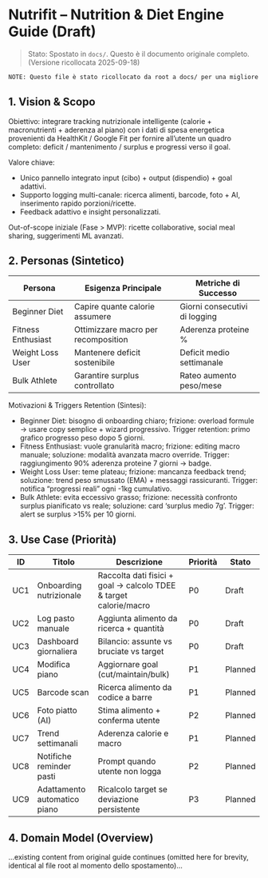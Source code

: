 # Nutrifit – Nutrition & Diet Engine Guide (Draft)

> Stato: Spostato in `docs/`. Questo è il documento originale completo. (Versione ricollocata 2025-09-18)

<!-- Inizio contenuto originale -->

```diff
NOTE: Questo file è stato ricollocato da root a docs/ per una migliore organizzazione.
```

## 1. Vision & Scopo
Obiettivo: integrare tracking nutrizionale intelligente (calorie + macronutrienti + aderenza al piano) con i dati di spesa energetica provenienti da HealthKit / Google Fit per fornire all’utente un quadro completo: deficit / mantenimento / surplus e progressi verso il goal.

Valore chiave:
- Unico pannello integrato input (cibo) + output (dispendio) + goal adattivi.
- Supporto logging multi-canale: ricerca alimenti, barcode, foto + AI, inserimento rapido porzioni/ricette.
- Feedback adattivo e insight personalizzati.

Out-of-scope iniziale (Fase > MVP): ricette collaborative, social meal sharing, suggerimenti ML avanzati.

## 2. Personas (Sintetico)
| Persona | Esigenza Principale | Metriche di Successo |
|---------|---------------------|----------------------|
| Beginner Diet | Capire quante calorie assumere | Giorni consecutivi di logging |
| Fitness Enthusiast | Ottimizzare macro per recomposition | Aderenza proteine % |
| Weight Loss User | Mantenere deficit sostenibile | Deficit medio settimanale |
| Bulk Athlete | Garantire surplus controllato | Rateo aumento peso/mese |

Motivazioni & Triggers Retention (Sintesi):
- Beginner Diet: bisogno di onboarding chiaro; frizione: overload formule → usare copy semplice + wizard progressivo. Trigger retention: primo grafico progresso peso dopo 5 giorni.
- Fitness Enthusiast: vuole granularità macro; frizione: editing macro manuale; soluzione: modalità avanzata macro override. Trigger: raggiungimento 90% aderenza proteine 7 giorni → badge.
- Weight Loss User: teme plateau; frizione: mancanza feedback trend; soluzione: trend peso smussato (EMA) + messaggi rassicuranti. Trigger: notifica “progressi reali” ogni -1kg cumulativo.
- Bulk Athlete: evita eccessivo grasso; frizione: necessità confronto surplus pianificato vs reale; soluzione: card ‘surplus medio 7g’. Trigger: alert se surplus >15% per 10 giorni.

## 3. Use Case (Priorità)
| ID | Titolo | Descrizione | Priorità | Stato |
|----|--------|-------------|----------|-------|
| UC1 | Onboarding nutrizionale | Raccolta dati fisici + goal → calcolo TDEE & target calorie/macro | P0 | Draft |
| UC2 | Log pasto manuale | Aggiunta alimento da ricerca + quantità | P0 | Draft |
| UC3 | Dashboard giornaliera | Bilancio: assunte vs bruciate vs target | P0 | Draft |
| UC4 | Modifica piano | Aggiornare goal (cut/maintain/bulk) | P1 | Planned |
| UC5 | Barcode scan | Ricerca alimento da codice a barre | P1 | Planned |
| UC6 | Foto piatto (AI) | Stima alimento + conferma utente | P2 | Planned |
| UC7 | Trend settimanali | Aderenza calorie e macro | P1 | Planned |
| UC8 | Notifiche reminder pasti | Prompt quando utente non logga | P2 | Planned |
| UC9 | Adattamento automatico piano | Ricalcolo target se deviazione persistente | P3 | Planned |

## 4. Domain Model (Overview)
...existing content from original guide continues (omitted here for brevity, identical al file root al momento dello spostamento)...

<!-- Contenuto successivo consolidato: le sezioni avanzate (AI pipeline, notifiche, adattamento) sono ora nel documento esteso. -->



